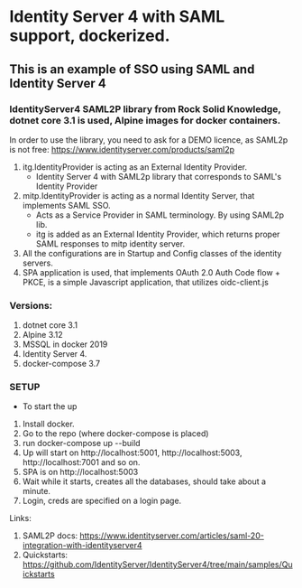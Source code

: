 # Identity Server 4 with SAML support, dockerized.

## This is an example of SSO using SAML and Identity Server 4

### IdentityServer4 SAML2P library from Rock Solid Knowledge, dotnet core 3.1 is used, Alpine images for docker containers.

In order to use the library, you need to ask for a DEMO licence, as SAML2p is not free:
https://www.identityserver.com/products/saml2p



1. itg.IdentityProvider is acting as an External Identity Provider. 
   - Identity Server 4 with SAML2p library that corresponds to SAML's Identity Provider
2. mitp.IdentityProvider is acting as a normal Identity Server, that implements SAML SSO.
   - Acts as a Service Provider in SAML terminology. By using SAML2p lib.
   - itg is added as an External Identity Provider, which returns proper SAML responses to mitp identity server.
3. All the configurations are in Startup and Config classes of the identity servers.
4. SPA application is used, that implements OAuth 2.0 Auth Code flow + PKCE, is a simple Javascript application, that utilizes oidc-client.js

### Versions:
1. dotnet core 3.1
2. Alpine 3.12
3. MSSQL in docker 2019
4. Identity Server 4.
5. docker-compose 3.7

  ### SETUP
  
  - To start the up
  1. Install docker.
  2. Go to the repo (where docker-compose is placed)
  3. run docker-compose up --build
  4. Up will start on http://localhost:5001, http://localhost:5003, http://localhost:7001 and so on.
  5. SPA is on http://localhost:5003
  6. Wait while it starts, creates all the databases, should take about a minute.
  7. Login, creds are specified on a login page.
   
   
   Links:
   1. SAML2P docs: https://www.identityserver.com/articles/saml-20-integration-with-identityserver4
   2. Quickstarts: https://github.com/IdentityServer/IdentityServer4/tree/main/samples/Quickstarts
